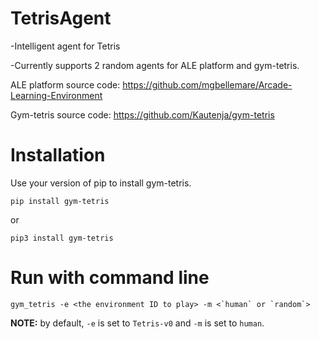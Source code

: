 # TetrisAgent
-Intelligent agent for Tetris

-Currently supports 2 random agents for ALE platform and gym-tetris.

ALE platform source code: 
https://github.com/mgbellemare/Arcade-Learning-Environment

Gym-tetris source code:
https://github.com/Kautenja/gym-tetris

# Installation
Use your version of pip to install gym-tetris.

```shell
pip install gym-tetris
```
or
```shell
pip3 install gym-tetris
```
# Run with command line
```shell
gym_tetris -e <the environment ID to play> -m <`human` or `random`>
```

**NOTE:** by default, `-e` is set to `Tetris-v0` and `-m` is set to
`human`.
